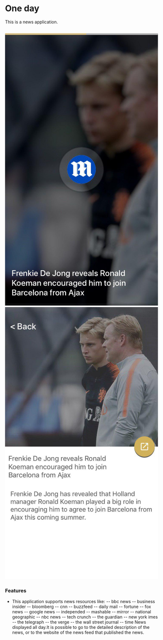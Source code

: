 # One day   
This is a news application.

![](firstScreen.jpg )
![](SecondScreen.jpg)
----

### Features

- This application supports news resources like:
-- bbc news
-- business insider
-- bloomberg
-- cnn
-- buzzfeed
-- daily mail
-- fortune
-- fox news
-- google news
-- independed
-- mashable
-- mirror
-- national geographic
-- nbc news
-- tech crunch
-- the guardian
-- new york imes
-- the telegraph
-- the verge
-- the wall street journal
-- time
News displayed all day.It is possible to go to the detailed description of the news, or to the website of the news feed that published the news.



